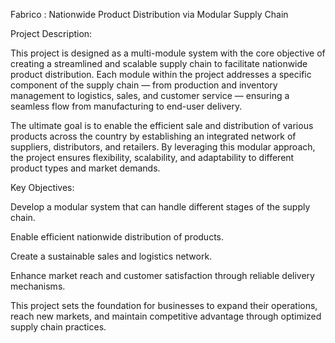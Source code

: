 Fabrico : Nationwide Product Distribution via Modular Supply Chain 

Project Description:

This project is designed as a multi-module system with the core objective of creating a streamlined and scalable supply chain to facilitate nationwide product distribution. Each module within the project addresses a specific component of the supply chain — from production and inventory management to logistics, sales, and customer service — ensuring a seamless flow from manufacturing to end-user delivery.

The ultimate goal is to enable the efficient sale and distribution of various products across the country by establishing an integrated network of suppliers, distributors, and retailers. By leveraging this modular approach, the project ensures flexibility, scalability, and adaptability to different product types and market demands.

Key Objectives:

Develop a modular system that can handle different stages of the supply chain.

Enable efficient nationwide distribution of products.

Create a sustainable sales and logistics network.

Enhance market reach and customer satisfaction through reliable delivery mechanisms.

This project sets the foundation for businesses to expand their operations, reach new markets, and maintain competitive advantage through optimized supply chain practices.
